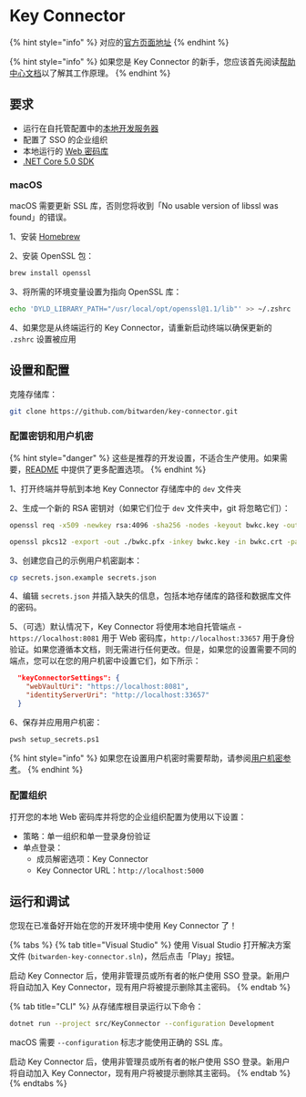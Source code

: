 # Key Connector

{% hint style="info" %}
对应的[官方页面地址](https://contributing.bitwarden.com/docs/enterprise/key-connector)
{% endhint %}

{% hint style="info" %}
如果您是 Key Connector 的新手，您应该首先阅读[帮助中心文档](https://help.ppgg.in/login-with-sso/about-key-connector)以了解其工作原理。
{% endhint %}

## 要求 <a href="#requirements" id="requirements"></a>

* 运行在自托管配置中的[本地开发服务器](../server/guide.md)
* 配置了 SSO 的企业组织
* 本地运行的 [Web 密码库](../clients/web-vault/)
* [.NET Core 5.0 SDK](https://www.microsoft.com/net/download/core)

### macOS <a href="#macos" id="macos"></a>

macOS 需要更新 SSL 库，否则您将收到「No usable version of libssl was found」的错误。

1、安装 [Homebrew](https://brew.sh/)

2、安装 OpenSSL 包：

```bash
brew install openssl
```

3、将所需的环境变量设置为指向 OpenSSL 库：

```bash
echo 'DYLD_LIBRARY_PATH="/usr/local/opt/openssl@1.1/lib"' >> ~/.zshrc
```

4、如果您是从终端运行的 Key Connector，请重新启动终端以确保更新的 `.zshrc` 设置被应用

## 设置和配置 <a href="#setup-and-configuration" id="setup-and-configuration"></a>

克隆存储库：

```bash
git clone https://github.com/bitwarden/key-connector.git
```

### 配置密钥和用户机密 <a href="#configure-keys-and-user-secrets" id="configure-keys-and-user-secrets"></a>

{% hint style="danger" %}
这些是推荐的开发设置，不适合生产使用。如果需要，[README](https://github.com/bitwarden/key-connector/blob/master/README.md) 中提供了更多配置选项。
{% endhint %}

1、打开终端并导航到本地 Key Connector 存储库中的 `dev` 文件夹

2、生成一个新的 RSA 密钥对（如果它们位于 `dev` 文件夹中，git 将忽略它们）：

```bash
openssl req -x509 -newkey rsa:4096 -sha256 -nodes -keyout bwkc.key -out bwkc.crt -subj "/CN=Bitwarden Key Connector" -days 36500

openssl pkcs12 -export -out ./bwkc.pfx -inkey bwkc.key -in bwkc.crt -passout pass:{Password}}
```

3、创建您自己的示例用户机密副本：

```bash
cp secrets.json.example secrets.json
```

4、编辑 `secrets.json` 并插入缺失的信息，包括本地存储库的路径和数据库文件的密码。

5、（可选）默认情况下，Key Connector 将使用本地自托管端点 - `https://localhost:8081` 用于 Web 密码库，`http://localhost:33657` 用于身份验证。如果您遵循本文档，则无需进行任何更改。但是，如果您的设置需要不同的端点，您可以在您的用户机密中设置它们，如下所示：

```json
  "keyConnectorSettings": {
    "webVaultUri": "https://localhost:8081",
    "identityServerUri": "http://localhost:33657"
  }
```

6、保存并应用用户机密：

```bash
pwsh setup_secrets.ps1
```

{% hint style="info" %}
如果您在设置用户机密时需要帮助，请参阅[用户机密参考](../server/user-secrets.md)。
{% endhint %}

### 配置组织 <a href="#configure-organization" id="configure-organization"></a>

打开您的本地 Web 密码库并将您的企业组织配置为使用以下设置：

* 策略：单一组织和单一登录身份验证
* 单点登录：
  * 成员解密选项：Key Connector
  * Key Connector URL：`http://localhost:5000`

## 运行和调试 <a href="#running-and-debugging" id="running-and-debugging"></a>

您现在已准备好开始在您的开发环境中使用 Key Connector 了！

{% tabs %}
{% tab title="Visual Studio" %}
使用 Visual Studio 打开解决方案文件 (`bitwarden-key-connector.sln`)，然后点击「Play」按钮。

启动 Key Connector 后，使用非管理员或所有者的帐户使用 SSO 登录。新用户将自动加入 Key Connector，现有用户将被提示删除其主密码。
{% endtab %}

{% tab title="CLI" %}
从存储库根目录运行以下命令：

```bash
dotnet run --project src/KeyConnector --configuration Development
```

macOS 需要 `--configuration` 标志才能使用正确的 SSL 库。

启动 Key Connector 后，使用非管理员或所有者的帐户使用 SSO 登录。新用户将自动加入 Key Connector，现有用户将被提示删除其主密码。
{% endtab %}
{% endtabs %}
